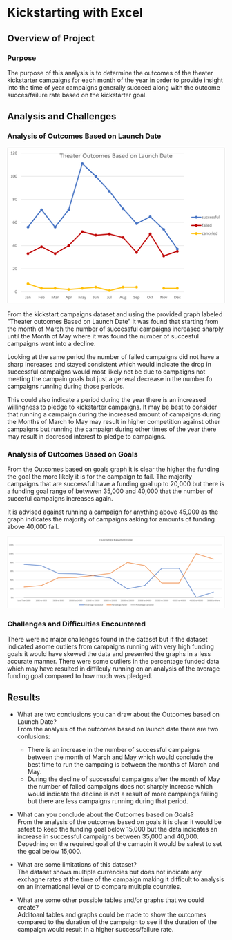# Kickstarting with Excel

## Overview of Project

### Purpose
The purpose of this analysis is to determine the outcomes of the theater kickstarter campaigns for each month of the year in order to provide insight into the time of year campaigns generally succeed 
along with the outcome succes/failure rate based on the kickstarter goal.

## Analysis and Challenges

### Analysis of Outcomes Based on Launch Date

![Theater_Outcomes_vs_Launch_Image](/resources/Theater_Outcomes_vs_Launch.png)

From the kickstart campaigns dataset and using the provided graph labeled "Theater outcomes Based on Launch Date" it was found 
that starting from the month of March the number of successful campaigns increased sharply until the Month of May where 
it was found the number of succesful campaigns went into a decline.

Looking at the same period the number of failed campaigns did not have a sharp increases and stayed consistent 
which would indicate the drop in successful campaigns would most likely not be due to campaigns 
not meeting the campain goals but just a general decrease in the number fo campaigns running during those periods.

This could also indicate a period during the year there is an increased willingness to pledge to kickstarter campaigns.
It may be best to consider that running a campaign during the increased amount of campaigns during the Months of March to May may result in higher competition
against other campaigns but running the campaign during other times of the year there may result in decresed interest to pledge to campaigns.

### Analysis of Outcomes Based on Goals

From the Outcomes based on goals graph it is clear the higher the funding the goal the more likely it is for the campaign to fail.
The majority campaigns that are successful have a funding goal up to 20,000 but there is a funding goal range of betwwen 35,000 and 40,000
that the number of succeful campaigns increases again.

It is advised against running a campaign for anything above 45,000 as the graph indicates the majority of campaigns asking for amounts of funding above 40,000 fail.

![Outcomes_vs_Goals_Image](/resources/Outcomes_vs_Goals.png)

### Challenges and Difficulties Encountered

There were no major challenges found in the dataset but if the dataset indicated asome outliers from campaigns running with very high funding goals
it would have skewed the data and presented the graphs in a less accurate manner.
There were some outliers in the percentage funded data which may have resulted in diffilculy running on an analysis of the average funding goal 
compared to how much was pledged.

## Results

- What are two conclusions you can draw about the Outcomes based on Launch Date?<br/>
	From the analysis of the outcomes based on launch date there are two conlusions:
	- There is an increase in the number of successful campaigns between the month of March and May which would conclude the best time to run the campaing is between the months of March and May.
	- During the decline of successful campaigns after the month of May the number of failed campaigns does not sharply increase which would indicate the decline is not a result
	  of more campaings failing but there are less campaigns running during that period.

- What can you conclude about the Outcomes based on Goals?<br/>
	From the analysis of the outcomes based on goals it is clear it would be safest to keep the funding goal below 15,000 but the data indicates an increase in successful campaigns between 35,000 and 40,000.
	Depedning on the required goal of the camapin it would be safest to set the goal below 15,000.

- What are some limitations of this dataset?<br/>
	The dataset shows multiple currencies but does not indicate any exchagne rates at the time of the campaign making it difficult to analysis on an international level or to compare multiple countries.

- What are some other possible tables and/or graphs that we could create?<br/>
	Additoanl tables and graphs could be made to show the outcomes compared to the duration of the campaign to see if the duration of the campaign would result in a higher success/failure rate.

